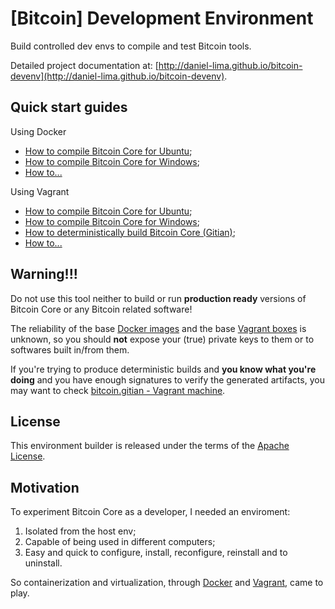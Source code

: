 [Bitcoin] Development Environment
========

Build controlled dev envs to compile and test Bitcoin tools.

Detailed project documentation at: [http://daniel-lima.github.io/bitcoin-devenv](http://daniel-lima.github.io/bitcoin-devenv).


Quick start guides
--------

Using Docker

- [How to compile Bitcoin Core for Ubuntu](http://daniel-lima.github.io/bitcoin-devenv/docker/how-to/compile-bitcoin-core-for-ubuntu);
- [How to compile Bitcoin Core for Windows](http://daniel-lima.github.io/bitcoin-devenv/docker/how-to/compile-bitcoin-core-for-windows);
- [How to...](http://daniel-lima.github.io/bitcoin-devenv/docker)

Using Vagrant

- [How to compile Bitcoin Core for Ubuntu](http://daniel-lima.github.io/bitcoin-devenv/vagrant/how-to/compile-bitcoin-core-for-ubuntu);
- [How to compile Bitcoin Core for Windows](http://daniel-lima.github.io/bitcoin-devenv/vagrant/how-to/compile-bitcoin-core-for-windows);
- [How to deterministically build Bitcoin Core (Gitian)](http://daniel-lima.github.io/bitcoin-devenv/vagrant/how-to/deterministically-build-bitcoin-core);
- [How to...](http://daniel-lima.github.io/bitcoin-devenv/vagrant)


Warning!!!
--------

Do not use this tool neither to build or run **production ready** versions of Bitcoin Core or any Bitcoin related software!

The reliability of the base [Docker images](https://hub.docker.com/) and the base [Vagrant boxes](https://app.vagrantup.com/boxes/search) is unknown, so you should **not** expose your (true) private keys to them or to softwares built in/from them.

If you're trying to produce deterministic builds and **you know what you're doing** and you have enough signatures to verify the generated artifacts, you may want to check [bitcoin.gitian - Vagrant machine](http://daniel-lima.github.io/bitcoin-devenv/vagrant/how-to/deterministically-build-bitcoin-core).


License
--------

This environment builder is released under the terms of the [Apache License](LICENSE).


Motivation
--------

To experiment Bitcoin Core as a developer, I needed an enviroment:

1. Isolated from the host env;
2. Capable of being used in different computers;
3. Easy and quick to configure, install, reconfigure, reinstall and to uninstall.

So containerization and virtualization, through [Docker](https://www.docker.com/) and [Vagrant](https://www.vagrantup.com/), came to play.